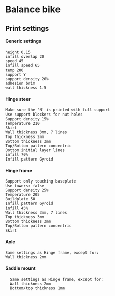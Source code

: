 # Balance bike

## Print settings

#### Generic settings
    height 0.15
    infill overlap 20
    speed 45
    infill speed 65
    temp 200
    support Y
    support density 20%
    adhesion brim
    wall thickness 1.5


#### Hinge steer
    Make sure the 'N' is printed with full support
    Use support blockers for nut holes
    Support density 15%
    Temperature 210
    Skirt
    Wall thickness 3mm, 7 lines
    Top thickness 2mm
    Bottom thickness 3mm
    Top/Bottom pattern concentric
    Bottom initial layer lines
    infill 70%
    Infill pattern Gyroid


#### Hinge frame
    Support only touching baseplate
    Use towers: false
    Support density 25%
    Temperature 205
    Buildplate 50
    Infill pattern Gyroid
    infill 45%
    Wall thickness 3mm, 7 lines
    Top thickness 3mm
    Bottom thickness 3mm
    Top/Bottom pattern concentric
    Skirt

#### Axle
    Same settings as Hinge frame, except for:
    Wall thickness 2mm

#### Saddle mount
      Same settings as Hinge frame, except for:
      Wall thickness 2mm
      Bottom/top thickness 1mm
